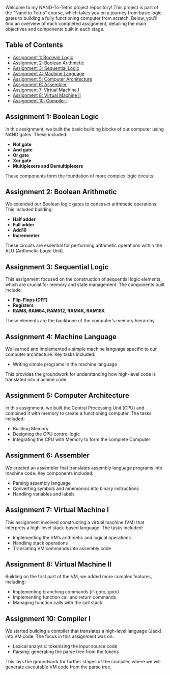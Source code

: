 Welcome to my NAND-To-Tetris project repository! This project is part of the "Nand to Tetris" course, which takes you on a journey from basic logic gates to building a fully functioning computer from scratch. Below, you'll find an overview of each completed assignment, detailing the main objectives and components built in each stage.

## Table of Contents

- [Assignment 1: Boolean Logic](#assignment-1-boolean-logic)
- [Assignment 2: Boolean Arithmetic](#assignment-2-boolean-arithmetic)
- [Assignment 3: Sequential Logic](#assignment-3-sequential-logic)
- [Assignment 4: Machine Language](#assignment-4-machine-language)
- [Assignment 5: Computer Architecture](#assignment-5-computer-architecture)
- [Assignment 6: Assembler](#assignment-6-assembler)
- [Assignment 7: Virtual Machine I](#assignment-7-virtual-machine-i)
- [Assignment 8: Virtual Machine II](#assignment-8-virtual-machine-ii)
- [Assignment 10: Compiler I](#assignment-10-compiler-i)

## Assignment 1: Boolean Logic

In this assignment, we built the basic building blocks of our computer using NAND gates. These included:

- **Not gate**
- **And gate**
- **Or gate**
- **Xor gate**
- **Multiplexers and Demultiplexers**

These components form the foundation of more complex logic circuits.

## Assignment 2: Boolean Arithmetic

We extended our Boolean logic gates to construct arithmetic operations. This included building:

- **Half adder**
- **Full adder**
- **Add16**
- **Incrementer**

These circuits are essential for performing arithmetic operations within the ALU (Arithmetic Logic Unit).

## Assignment 3: Sequential Logic

This assignment focused on the construction of sequential logic elements, which are crucial for memory and state management. The components built include:

- **Flip-Flops (DFF)**
- **Registers**
- **RAM8, RAM64, RAM512, RAM4K, RAM16K**

These elements are the backbone of the computer’s memory hierarchy.

## Assignment 4: Machine Language

We learned and implemented a simple machine language specific to our computer architecture. Key tasks included:

- Writing simple programs in the machine language

This provides the groundwork for understanding how high-level code is translated into machine code.

## Assignment 5: Computer Architecture

In this assignment, we built the Central Processing Unit (CPU) and combined it with memory to create a functioning computer. The tasks included:

- Building Memory 
- Designing the CPU control logic
- Integrating the CPU with Memory to form the complete Computer

## Assignment 6: Assembler

We created an assembler that translates assembly language programs into machine code. Key components included:

- Parsing assembly language
- Converting symbols and mnemonics into binary instructions
- Handling variables and labels

## Assignment 7: Virtual Machine I

This assignment involved constructing a virtual machine (VM) that interprets a high-level stack-based language. The tasks included:

- Implementing the VM’s arithmetic and logical operations
- Handling stack operations
- Translating VM commands into assembly code

## Assignment 8: Virtual Machine II

Building on the first part of the VM, we added more complex features, including:

- Implementing branching commands (if-goto, goto)
- Implementing function call and return commands
- Managing function calls with the call stack

## Assignment 10: Compiler I

We started building a compiler that translates a high-level language (Jack) into VM code. The focus in this assignment was on:

- Lexical analysis: tokenizing the input source code
- Parsing: generating the parse tree from the tokens

This lays the groundwork for further stages of the compiler, where we will generate executable VM code from the parse tree.
